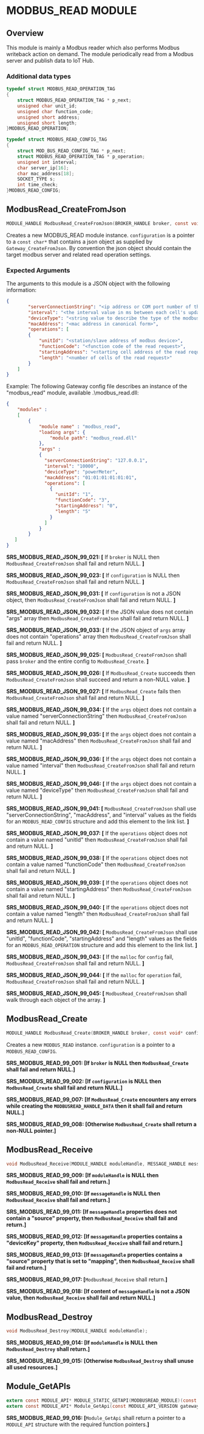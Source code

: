 # MODBUS_READ MODULE

## Overview

This module is mainly a Modbus reader which also performs Modbus writeback action on demand. The module periodically read from a Modbus server and publish data to IoT Hub.

### Additional data types
```c
typedef struct MODBUS_READ_OPERATION_TAG
{
	struct MODBUS_READ_OPERATION_TAG * p_next;
	unsigned char unit_id;
	unsigned char function_code;
	unsigned short address;
	unsigned short length;
}MODBUS_READ_OPERATION;

typedef struct MODBUS_READ_CONFIG_TAG
{
	struct MOD_BUS_READ_CONFIG_TAG * p_next;
	struct MODBUS_READ_OPERATION_TAG * p_operation;
	unsigned int interval;
	char server_ip[16];
	char mac_address[18];
	SOCKET_TYPE s;
	int time_check;
}MODBUS_READ_CONFIG;
```
## ModbusRead_CreateFromJson
```c
MODULE_HANDLE ModbusRead_CreateFromJson(BROKER_HANDLE broker, const void* configuration);
```
Creates a new MODBUS_READ module instance. `configuration` is a pointer to a `const char*` that contains a json object as supplied by `Gateway_CreateFromJson`.
By convention the json object should contain the target modbus server and related read operation settings.

### Expected Arguments

The arguments to this module is a JSON object with the following information:
```json
{
		"serverConnectionString": "<ip address or COM port number of the modbus connection>",
		"interval": "<the interval value in ms between each cell's update>",
		"deviceType": "<string value to describe the type of the modbus device>",
		"macAddress": "<mac address in canonical form>",
		"operations": [
		{
			"unitId": "<station/slave address of modbus device>",
			"functionCode": "<function code of the read request>",
			"startingAddress": "<starting cell address of the read request>",
			"length": "<number of cells of the read request>"
		}
    ]
}	
```
Example:
The following Gateway config file describes an instance of the "modbus_read" module, available .\modbus_read.dll:
```json
{
    "modules" :
    [ 
        {
            "module name" : "modbus_read",
			"loading args": {
				"module path": "modbus_read.dll"
			},
            "args" : 
            {
              "serverConnectionString": "127.0.0.1",
              "interval": "10000",
			  "deviceType": "powerMeter",
              "macAddress": "01:01:01:01:01:01",
              "operations": [
                {
                  "unitId": "1",
                  "functionCode": "3",
                  "startingAddress": "0",
                  "length": "5"
                }
              ]
            }
        }
   ]
}
```

**SRS_MODBUS_READ_JSON_99_021: [** If `broker` is NULL then `ModbusRead_CreateFromJson` shall fail and return NULL. **]**

**SRS_MODBUS_READ_JSON_99_023: [** If `configuration` is NULL then `ModbusRead_CreateFromJson` shall fail and return NULL. **]**

**SRS_MODBUS_READ_JSON_99_031: [** If `configuration` is not a JSON object, then `ModbusRead_CreateFromJson` shall fail and return NULL. **]**

**SRS_MODBUS_READ_JSON_99_032: [** If the JSON value does not contain "args" array then `ModbusRead_CreateFromJson` shall fail and return NULL. **]**

**SRS_MODBUS_READ_JSON_99_033: [** If the JSON object of `args` array does not contain "operations" array then `ModbusRead_CreateFromJson` shall fail and return NULL. **]**

**SRS_MODBUS_READ_JSON_99_025: [** `ModbusRead_CreateFromJson` shall pass `broker` and the entire config to `ModbusRead_Create`. **]**

**SRS_MODBUS_READ_JSON_99_026: [** If `ModbusRead_Create` succeeds then `ModbusRead_CreateFromJson` shall succeed and return a non-NULL value. **]**

**SRS_MODBUS_READ_JSON_99_027: [** If `ModbusRead_Create` fails then `ModbusRead_CreateFromJson` shall fail and return NULL. **]**

**SRS_MODBUS_READ_JSON_99_034: [** If the `args` object does not contain a value named "serverConnectionString" then `ModbusRead_CreateFromJson` shall fail and return NULL. **]**

**SRS_MODBUS_READ_JSON_99_035: [** If the `args` object does not contain a value named "macAddress" then `ModbusRead_CreateFromJson` shall fail and return NULL. **]**

**SRS_MODBUS_READ_JSON_99_036: [** If the `args` object does not contain a value named "interval" then `ModbusRead_CreateFromJson` shall fail and return NULL. **]**

**SRS_MODBUS_READ_JSON_99_046: [** If the `args` object does not contain a value named "deviceType" then `ModbusRead_CreateFromJson` shall fail and return NULL. **]**

**SRS_MODBUS_READ_JSON_99_041: [** `ModbusRead_CreateFromJson` shall use "serverConnectionString", "macAddress", and "interval" values as the fields for an `MODBUS_READ_CONFIG` structure and add this element to the link list. **]**

**SRS_MODBUS_READ_JSON_99_037: [** If the `operations` object does not contain a value named "unitId" then `ModbusRead_CreateFromJson` shall fail and return NULL. **]**

**SRS_MODBUS_READ_JSON_99_038: [** If the `operations` object does not contain a value named "functionCode" then `ModbusRead_CreateFromJson` shall fail and return NULL. **]**

**SRS_MODBUS_READ_JSON_99_039: [** If the `operations` object does not contain a value named "startingAddress" then `ModbusRead_CreateFromJson` shall fail and return NULL. **]**

**SRS_MODBUS_READ_JSON_99_040: [** If the `operations` object does not contain a value named "length" then `ModbusRead_CreateFromJson` shall fail and return NULL. **]**

**SRS_MODBUS_READ_JSON_99_042: [** `ModbusRead_CreateFromJson` shall use "unitId", "functionCode", "startingAddress" and "length" values as the fields for an `MODBUS_READ_OPERATION` structure and add this element to the link list. **]**

**SRS_MODBUS_READ_JSON_99_043: [** If the `malloc` for `config` fail, `ModbusRead_CreateFromJson` shall fail and return NULL. **]**

**SRS_MODBUS_READ_JSON_99_044: [** If the `malloc` for `operation` fail, `ModbusRead_CreateFromJson` shall fail and return NULL. **]**

**SRS_MODBUS_READ_JSON_99_045: [** `ModbusRead_CreateFromJson` shall walk through each object of the array. **]**

## ModbusRead_Create
```c
MODULE_HANDLE ModbusRead_Create(BROKER_HANDLE broker, const void* configuration);
```
Creates a new `MODBUS_READ` instance. `configuration` is a pointer to a `MODBUS_READ_CONFIG`.

**SRS_MODBUS_READ_99_001: [**If `broker` is NULL then `ModbusRead_Create` shall fail and return NULL.**]**

**SRS_MODBUS_READ_99_002: [**If `configuration` is NULL then `ModbusRead_Create` shall fail and return NULL.**]**

**SRS_MODBUS_READ_99_007: [**If `ModbusRead_Create` encounters any errors while creating the `MODBUSREAD_HANDLE_DATA` then it shall fail and return NULL.**]**

**SRS_MODBUS_READ_99_008: [**Otherwise `ModbusRead_Create` shall return a non-NULL pointer.**]**

## ModbusRead_Receive
```c
void ModbusRead_Receive(MODULE_HANDLE moduleHandle, MESSAGE_HANDLE messageHandle);
```

**SRS_MODBUS_READ_99_009: [**If `moduleHandle` is NULL then `ModbusRead_Receive` shall fail and return.**]**

**SRS_MODBUS_READ_99_010: [**If `messageHandle` is NULL then `ModbusRead_Receive` shall fail and return.**]**

**SRS_MODBUS_READ_99_011: [**If `messageHandle` properties does not contain a "source" property, then `ModbusRead_Receive` shall fail and return.**]**

**SRS_MODBUS_READ_99_012: [**If `messageHandle` properties contains a "deviceKey" property, then `ModbusRead_Receive` shall fail and return.**]**

**SRS_MODBUS_READ_99_013: [**If `messageHandle` properties contains a "source" property that is set to "mapping", then `ModbusRead_Receive` shall fail and return.**]**

**SRS_MODBUS_READ_99_017: [**`ModbusRead_Receive` shall return.**]**

**SRS_MODBUS_READ_99_018: [**If content of `messageHandle` is not a JSON value, then `ModbusRead_Receive` shall fail and return NULL.**]**


## ModbusRead_Destroy
```c
void ModbusRead_Destroy(MODULE_HANDLE moduleHandle);
```
**SRS_MODBUS_READ_99_014: [**If `moduleHandle` is NULL then `ModbusRead_Destroy` shall return.**]**

**SRS_MODBUS_READ_99_015: [**Otherwise `ModbusRead_Destroy` shall unuse all used resources.**]**


## Module_GetAPIs
```c
extern const MODULE_API* MODULE_STATIC_GETAPI(MODBUSREAD_MODULE)(const MODULE_API_VERSION gateway_api_version);
extern const MODULE_API* Module_GetApi(const MODULE_API_VERSION gateway_api_version)
```
**SRS_MODBUS_READ_99_016: [**`Module_GetApi` shall return a pointer to a `MODULE_API` structure with the required function pointers.**]**
